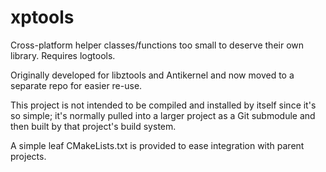 # xptools
Cross-platform helper classes/functions too small to deserve their own library. Requires logtools.

Originally developed for libztools and Antikernel and now moved to a separate repo for easier re-use.

This project is not intended to be compiled and installed by itself since it's so simple; it's normally pulled into a larger 
project as a Git submodule and then built by that project's build system.

A simple leaf CMakeLists.txt is provided to ease integration with parent projects.
